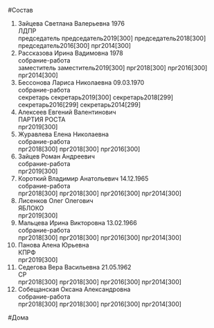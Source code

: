 #Состав  
1. Зайцева Светлана Валерьевна 1976  
    ЛДПР  
    председатель председатель2019[300] председатель2018[300] председатель2016[300] прг2014[300]  
2. Рассказова Ирина Вадимовна 1978  
    собрание-работа  
    заместитель заместитель2019[300] прг2018[300] прг2016[300] прг2014[300]  
3. Бессонова Лариса Николаевна 09.03.1970  
    собрание-работа  
    секретарь секретарь2019[300] секретарь2018[299] секретарь2016[299] секретарь2014[299]  
4. Алексеев Евгений Валентинович  
    ПАРТИЯ РОСТА  
    прг2019[300]  
5. Журавлева Елена Николаевна  
    собрание-работа  
    прг2018[300] прг2018[300] прг2016[300]  
6. Зайцев Роман Андреевич  
    собрание-работа  
    прг2019[300]  
7. Короткий Владимир Анатольевич 14.12.1965  
    собрание-работа  
    прг2018[300] прг2018[300] прг2016[300] прг2014[300]  
8. Лисенков Олег Олегович  
    ЯБЛОКО  
    прг2019[300]  
9. Мальцева Ирина Викторовна 13.02.1966  
    собрание-работа  
    прг2018[300] прг2018[300] прг2016[300] прг2014[300]  
10. Панова Алена Юрьевна  
    КПРФ  
    прг2019[300]  
11. Седегова Вера Васильевна 21.05.1962  
    СР  
    прг2018[300] прг2018[300] прг2016[300] прг2014[300]  
12. Собещанская Оксана Александровна  
    собрание-работа  
    прг2018[300] прг2018[300] прг2016[300] прг2014[300]  

#Дома  
